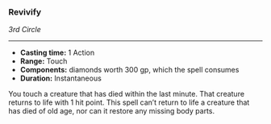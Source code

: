 ### Revivify
*3rd Circle*
___
- **Casting time:** 1 Action
- **Range:** Touch
- **Components:** diamonds worth 300 gp, which the spell consumes
- **Duration:** Instantaneous

You touch a creature that has died within the last minute. That creature returns to life with 1 hit point. This spell can’t return to life a creature that has died of old age, nor can it restore any missing body parts.